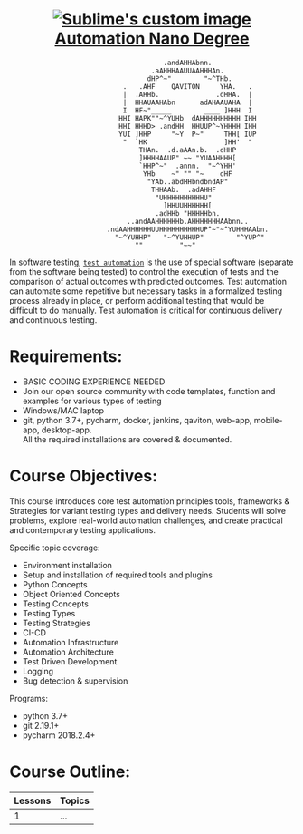 <h1 align="center" text-align="center">
  <a href="https://www.qaviton.com">
    <img src="https://4.bp.blogspot.com/-7VEq5GeG5DE/VzD1zX4i8TI/AAAAAAAALCo/lWuQgHOYtyAk1LkZ4UlulZGZFl-6FxW-wCLcB/s1600/website-automated-testing-tools-and-expertise.jpg" alt="Sublime's custom image"/>
    <br>
    Automation Nano Degree
  </a>
  
</h1>

```                         
                                      .andAHHAbnn.                                    
                                   .aAHHHAAUUAAHHHAn.                                    
                                  dHP^~"        "~^THb.                                    
                            .   .AHF    QAVITON     YHA.   .                                    
                            |  .AHHb.              .dHHA.  |                                    
                            |  HHAUAAHAbn      adAHAAUAHA  |                                    
                            I  HF~"_____        ____ ]HHH  I                                    
                           HHI HAPK""~^YUHb  dAHHHHHHHHHH IHH                                    
                           HHI HHHD> .andHH  HHUUP^~YHHHH IHH                                    
                           YUI ]HHP     "~Y  P~"     THH[ IUP                                    
                            "  `HK                   ]HH'  "                                    
                                THAn.  .d.aAAn.b.  .dHHP                                    
                                ]HHHHAAUP" ~~ "YUAAHHHH[                                    
                                `HHP^~"  .annn.  "~^YHH'                                    
                                 YHb    ~" "" "~    dHF                                    
                                  "YAb..abdHHbndbndAP"                                    
                                   THHAAb.  .adAHHF                                    
                                    "UHHHHHHHHHHU"                                    
                                      ]HHUUHHHHHH[                                    
                                    .adHHb "HHHHHbn.                                    
                             ..andAAHHHHHHb.AHHHHHHHAAbnn..                                    
                        .ndAAHHHHHHUUHHHHHHHHHHUP^~"~^YUHHHAAbn.                                    
                          "~^YUHHP"   "~^YUHHUP"        "^YUP^"                                    
                               ""         "~~" 
``` 
In software testing, [`test automation`](https://en.wikipedia.org/wiki/Test_automation) is the use of special software (separate from the software being tested) to control the execution of tests and the comparison of actual outcomes with predicted outcomes. Test automation can automate some repetitive but necessary tasks in a formalized testing process already in place, or perform additional testing that would be difficult to do manually. Test automation is critical for continuous delivery and continuous testing.

Requirements:
=============

* BASIC CODING EXPERIENCE NEEDED  
* Join our open source community with code templates, function and examples for various types of testing  
* Windows/MAC laptop  
* git, python 3.7+, pycharm, docker, jenkins, qaviton, web-app, mobile-app, desktop-app.  
  All the required installations are covered & documented.  

Course Objectives:  
==================
This course introduces core test automation principles tools, frameworks & Strategies for variant testing types and delivery needs.
Students will solve problems, explore real-world automation challenges, and create practical and contemporary testing applications.  
  
Specific topic coverage:  
* Environment installation  
* Setup and installation of required tools and plugins  
* Python Concepts  
* Object Oriented Concepts  
* Testing Concepts  
* Testing Types  
* Testing Strategies  
* CI-CD  
* Automation Infrastructure  
* Automation Architecture  
* Test Driven Development  
* Logging  
* Bug detection & supervision  
  
Programs:  
* python 3.7+  
* git 2.19.1+  
* pycharm 2018.2.4+  
  
    
Course Outline:  
===============

Lessons | Topics                                                | 
------- | ----------------------------------------------------- | 
   1    | ... |     


